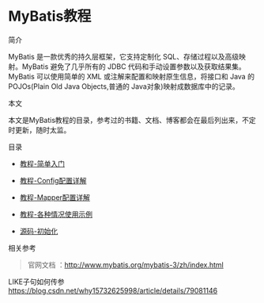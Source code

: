 # MyBatis教程

简介

MyBatis 是一款优秀的持久层框架，它支持定制化 SQL、存储过程以及高级映射。MyBatis 避免了几乎所有的 JDBC 代码和手动设置参数以及获取结果集。MyBatis 可以使用简单的 XML 或注解来配置和映射原生信息，将接口和 Java 的 POJOs(Plain Old Java Objects,普通的 Java对象)映射成数据库中的记录。

本文

本文是MyBatis教程的目录，参考过的书籍、文档、博客都会在最后列出来，不定时更新，随时太监。

目录

- [教程-简单入门](mybatis-01.md)
- [教程-Config配置详解](mybatis-02.md)
- [教程-Mapper配置详解](mybatis-03.md)
- [教程-各种情况使用示例](mybatis-04.md)

- [源码-初始化](mybatis-11.md)

相关参考

> 官网文档 ：http://www.mybatis.org/mybatis-3/zh/index.html





LIKE子句如何传参
https://blog.csdn.net/why15732625998/article/details/79081146